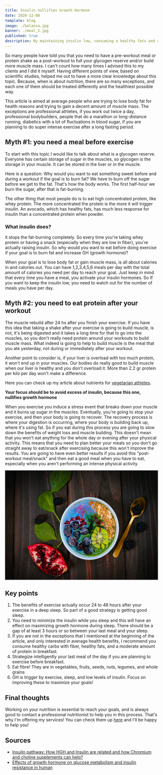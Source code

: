 ```yaml
---
title: Insulin nullifies Growth Hormone
date: 2020-12-08
template: blog
image: ./balanza.jpg
banner: ./meal_2.jpg
published: true
description: By maintaining insulin low, consuming a healthy fats and a moderate amount of protein, you will turn on necessary protein synthesis, mobilize fat, and take full advantage of growth hormone.
---
```


So many people have told you that you need to have a pre-workout meal or protein shake as a post-workout to full your glycogen reserve and/or build more muscle mass. I can't count how many times I advised this to my clients and I did it myself. Having different points of view, based on scientific studies, helped me out to have a more clear knowledge about this topic. Because, when is about nutrition, there are so many exceptions, and each one of them should be treated differently and the healthiest possible way. 

This article is aimed at average people who are trying to lose body fat for health reasons and trying to gain a decent amount of muscle mass. The exceptions are professional athletes, if you work out twice a day, professional bodybuilders, people that do a marathon or long-distance running, diabetics with a lot of fluctuations in blood sugar, if you are planning to do super intense exercise after a long fasting period.

## Myth #1: you need a meal before exercise 

To start with this topic I would like to talk about what is a glycogen reserve. Everyone has certain storage of sugar in the muscles, so glycogen is the storage in your muscle. It can be stored in the liver or in the muscle. 

Here is a question: Why would you want to eat something sweet before and during a workout if the goal is to burn fat? We have to burn off the sugar before we get to the fat. That's how the body works. The first half-hour we burn the sugar, after that is fat-burning. 

The other thing that most people do is to eat high concentrated protein, like whey protein. The more concentrated the protein is the more it will trigger insulin. An avocado, which has healthy fats, has much less response for insulin than a concentrated protein when powder.

### What insulin does? 

it stops the fat-burning completely. So every time you're taking whey protein or having a snack (especially when they are low in fiber), you're actually raising insulin. So why would you want to eat before doing exercise if your goal is to burn fat and increase GH (growth hormone)?

When your goal is to lose body fat or gain muscle mass, is all about calories in and calories out. You can have 1,2,3,4,5,6 meals per day with the total amount of calories you need per day to reach your goal. Just keep in mind that every time you have a meal, you activate your insulin hormones. So If you want to keep the insulin low, you need to watch out for the number of meals you have per day.

## Myth #2: you need to eat protein after your workout 

The muscle rebuild after 24 hs after you finish your exercise. If you have this idea that taking a shake after your exercise is going to build muscle, is not, it's being digested and it takes a long time for that to go into the muscles, so you don't really need protein around your workouts to build muscle mass. What indeed is going to help to build muscle is the meal that you ate yesterday, not during or immediately after your workout.

Another point to consider is, if your liver is overload with too much protein, it won't end up in your muscles. Our bodies do really good to build muscle when our liver is healthy and you don't overload it. More than 2.2 gr protein per kilo per day won't make a difference. 

Here you can check up my article about nutrients for <a href="https://rociojalifi.com/services/nutrition/" target="_blank" rel="noopener noreferrer">vegetarian athletes</a>.

**Your focus should be to avoid excess of insulin, because this one, nullifies growth hormone**

When you exercise you induce a stress event that breaks down your muscle and it burns up sugar in the muscles. Eventually, you're going to stop your exercise, and then your body is going to recover. The recovery process is where your digestion is occurring, where your body is building back up, where it's using fat. So if you eat during this process you are going to slow down the benefits of weight loss and muscle building. This doesn't mean that you won't eat anything for the whole day or evening after your physical activity. This means that you need to plan better your meals so you don't go straight away to eat/snack after exercising because this won't improve the results. You are going to have even better results if you avoid this "post-workout meal/snack" and then eat a good meal when you have to eat, especially when you aren't performing an intense physical activity.

![home](./meal_1.jpg)

## Key points

1. The benefits of exercise actually occur 24 to 48 hours after your exercise in a deep sleep. So part of a good strategy is getting good sleep.
1. You need to minimize the insulin while you sleep and this will have an effect on maximizing growth hormone during sleep. There should be a gap of at least 3 hours or so between your last meal and your sleep.
1. If you are not in the exceptions that I mentioned at the beginning of the article, and only interested in average health benefits, I recommend you consume healthy carbs with fiber, healthy fats, and a moderate amount of protein in breakfast.
1. Strategize intelligently your last meal of the day if you are planning to exercise before breakfast. 
1. Eat fibre! They are in vegetables, fruits, seeds, nuts, legumes, and whole grains
1. GH is trigger by exercise, sleep, and low levels of insulin. Focus on improving these to maximize your goals!

## Final thoughts

Working on your nutrition is essential to reach your goals, and is always good to contact a professional nutritionist to help you in this process. That's why I'm offering my services! You can check them up <a href="https://rociojalifi.com/services/nutrition/" target="_blank" rel="noopener noreferrer">here</a> and I'll be happy to help you!


## Sources

- [Insulin pathway: How HGH and Insulin are related and how Chromium and choline supplements can help?](https://factsonhgh.com/2015/02/27/insulin-pathway-hgh-and-insulin/)
- [Effects of growth hormone on glucose metabolism and insulin resistance in human](https://www.ncbi.nlm.nih.gov/pmc/articles/PMC5642081/)


